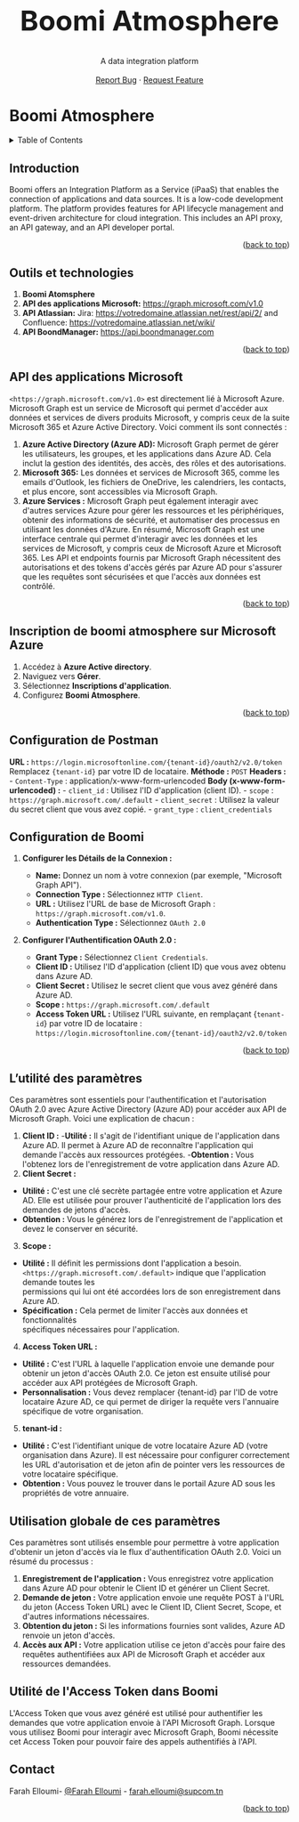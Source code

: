 <a name="readme-top"></a>
<!-- PROJECT LOGO --> 
<br />
<div align="center">
  <h1 style="font-size:50px">Boomi Atmosphere
    </h1>
  <p align="center">
    A data integration platform
    <br />
    <br />
    <a href="https://github.com/faraheloumi/Boomi-Atmosphere/issues/new?labels=bug&template=bug-report---.md">Report Bug</a>
    ·
    <a href="https://github.com/faraheloumi/Boomi-Atmosphere/issues/new?labels=enhancement&template=feature-request---.md">Request Feature</a>
  </p>
</div>


# Boomi Atmosphere
<!-- TABLE OF CONTENTS -->
<details>
  <summary>Table of Contents</summary>
  <ol>
    <li><a href="#about-the-project"> Introduction </a></li>
    <li><a href="#features"> Outils et technologies </a></li>
    <li><a href="#installation"> API des applications Microsoft </a></li>
    <li><a href="#contributing"> Inscription de boomi atmosphere sur Microsoft Azure </a></li>
    <li><a href="#contributing"> Configuration de Postman </a></li>
    <li><a href="#contributing"> Configuration de Boomi </a></li>
    <li><a href="#contributing"> L’utilité des paramètres </a></li>
    <li><a href="#contributing"> Utilisation globale de ces paramètres </a></li>
    <li><a href="#contributing"> Utilité de l'Access Token dans Boomi </a></li>
    <li><a href="#contact">Contact</a></li>
  </ol>
</details>

<!-- INTRODUCTION -->

## Introduction

Boomi offers an Integration Platform as a Service (iPaaS) that enables the connection of applications and data sources. It is a low-code development platform. The platform provides features for API lifecycle management and event-driven architecture for cloud integration. This includes an API proxy, an API gateway, and an API developer portal.

<p align="right">(<a href="#readme-top">back to top</a>)</p>

<!-- OUTILS ET TECHNOLOGIES -->

## Outils et technologies

1. **Boomi Atomsphere**
2. **API des applications Microsoft:** https://graph.microsoft.com/v1.0
3. **API Atlassian:** Jira: https://votredomaine.atlassian.net/rest/api/2/ and Confluence: https://votredomaine.atlassian.net/wiki/
4. **API BoondManager:** https://api.boondmanager.com
<p align="right">(<a href="#readme-top">back to top</a>)</p>

<!-- API DES APPLICATIONS MICROSOFT -->

## API des applications Microsoft
`<https://graph.microsoft.com/v1.0>` est directement lié à Microsoft Azure. Microsoft Graph est un service de Microsoft qui permet d'accéder aux données et services de divers produits Microsoft, y compris ceux de la suite Microsoft 365 et Azure Active Directory. Voici comment ils sont connectés :
1. **Azure Active Directory (Azure AD):** Microsoft Graph permet de gérer les utilisateurs, les groupes, et les applications dans Azure AD. Cela inclut la gestion des identités, des accès, des rôles et des autorisations.
2. **Microsoft 365:** Les données et services de Microsoft 365, comme les emails d'Outlook, les fichiers de OneDrive, les calendriers, les contacts, et plus encore, sont accessibles via Microsoft Graph.
3. **Azure Services :** Microsoft Graph peut également interagir avec d'autres services Azure pour gérer les ressources et les périphériques, obtenir des informations de sécurité, et automatiser des processus en utilisant les données d'Azure.
En résumé, Microsoft Graph est une interface centrale qui permet d'interagir avec les données et les services de Microsoft, y compris ceux de Microsoft Azure et Microsoft 365. Les API et endpoints fournis par Microsoft Graph nécessitent des autorisations et des tokens d'accès gérés par Azure AD pour s'assurer que les requêtes sont sécurisées et que l'accès aux données est contrôlé.
<p align="right">(<a href="#readme-top">back to top</a>)</p>

<!-- INSCRIPTION DE BOOMI ATMOSPHERE SUR MICROSOFT AZURE -->

## Inscription de boomi atmosphere sur Microsoft Azure
1. Accédez à **Azure Active directory**.
2. Naviguez vers **Gérer**.
3. Sélectionnez **Inscriptions d'application**.
4. Configurez **Boomi Atmosphere**.
<p align="right">(<a href="#readme-top">back to top</a>)</p>

<!-- CONFIGURATION DE POSTMAN -->

## Configuration de Postman

   **URL :** `https://login.microsoftonline.com/{tenant-id}/oauth2/v2.0/token`
   Remplacez `{tenant-id}` par votre ID de locataire.
   **Méthode :** `POST`
   **Headers :**
      - `Content-Type` : application/x-www-form-urlencoded
    **Body (x-www-form-urlencoded) :**
      - `client_id` : Utilisez l'ID d'application (client ID).
      - `scope` : `https://graph.microsoft.com/.default`
      - `client_secret` : Utilisez la valeur du secret client que vous avez copié.
      - `grant_type` : `client_credentials`

<!-- CONFIGURATION DE BOOMI -->

## Configuration de Boomi
1. **Configurer les Détails de la Connexion :**
   - **Name:** Donnez un nom à votre connexion (par exemple, "Microsoft Graph API").
   - **Connection Type :** Sélectionnez `HTTP Client`.
   - **URL :** Utilisez l'URL de base de Microsoft Graph : `https://graph.microsoft.com/v1.0`.
   - **Authentication Type :** Sélectionnez `OAuth 2.0`

2. **Configurer l'Authentification OAuth 2.0 :**
   - **Grant Type :** Sélectionnez `Client Credentials`.
   - **Client ID :** Utilisez l'ID d'application (client ID) que vous avez obtenu dans Azure AD.
   - **Client Secret :** Utilisez le secret client que vous avez généré dans Azure AD.
   - **Scope :** `https://graph.microsoft.com/.default`
   - **Access Token URL :** Utilisez l'URL suivante, en remplaçant {`tenant-id`} par votre ID de locataire : `https://login.microsoftonline.com/{tenant-id}/oauth2/v2.0/token`
<p align="right">(<a href="#readme-top">back to top</a>)</p>

<!-- L’UTILITE DES PARAMETRES -->

## L’utilité des paramètres

Ces paramètres sont essentiels pour l'authentification et l'autorisation OAuth 2.0 avec Azure Active Directory (Azure AD) pour accéder aux API de Microsoft Graph. Voici une explication de chacun :
1. **Client ID :** 
  -**Utilité :** Il s'agit de l'identifiant unique de l'application dans Azure AD. Il permet à     Azure AD de reconnaître l'application qui demande l'accès aux ressources protégées.
  -**Obtention :** Vous l'obtenez lors de l'enregistrement de votre application dans Azure AD.
2. **Client Secret :**
  - **Utilité :** C'est une clé secrète partagée entre votre application et Azure AD. Elle est   utilisée pour prouver l'authenticité de l'application lors des demandes de jetons d'accès.
  - **Obtention :** Vous le générez lors de l'enregistrement de l'application et devez le        conserver en sécurité.
3. **Scope :** 
  - **Utilité :** Il définit les permissions dont l'application a besoin.       
   `<https://graph.microsoft.com/.default>` indique que l'application demande toutes les     
   permissions qui lui ont été accordées lors de son enregistrement dans Azure AD.
  - **Spécification :** Cela permet de limiter l'accès aux données et fonctionnalités   
    spécifiques nécessaires pour l'application.
4. **Access Token URL :** 
  - **Utilité :** C'est l'URL à laquelle l'application envoie une demande pour obtenir un jeton d'accès OAuth 2.0. Ce jeton est ensuite utilisé pour accéder aux API protégées de Microsoft Graph.
  - **Personnalisation :** Vous devez remplacer {tenant-id} par l'ID de votre locataire Azure AD, ce qui permet de diriger la requête vers l'annuaire spécifique de votre organisation.
5. **tenant-id :**
  - **Utilité :** C'est l'identifiant unique de votre locataire Azure AD (votre organisation dans Azure). Il est nécessaire pour configurer correctement les URL d'autorisation et de jeton afin de pointer vers les ressources de votre locataire spécifique.
  - **Obtention :** Vous pouvez le trouver dans le portail Azure AD sous les propriétés de votre annuaire.

<!-- UTILISATION GLOBALE DE CES PARAMETRES -->

## Utilisation globale de ces paramètres
Ces paramètres sont utilisés ensemble pour permettre à votre application d'obtenir un jeton d'accès via le flux d'authentification OAuth 2.0. Voici un résumé du processus :
1. **Enregistrement de l'application :** Vous enregistrez votre application dans Azure AD pour obtenir le Client ID et générer un Client Secret.
2. **Demande de jeton :** Votre application envoie une requête POST à l'URL du jeton (Access Token URL) avec le Client ID, Client Secret, Scope, et d'autres informations nécessaires.
3. **Obtention du jeton :** Si les informations fournies sont valides, Azure AD renvoie un jeton d'accès.
4. **Accès aux API :** Votre application utilise ce jeton d'accès pour faire des requêtes authentifiées aux API de Microsoft Graph et accéder aux ressources demandées.

<!-- UTILITE DE L'ACCESS TOKEN DANS BOOMI -->

## Utilité de l'Access Token dans Boomi

L'Access Token que vous avez généré est utilisé pour authentifier les demandes que votre application envoie à l'API Microsoft Graph. Lorsque vous utilisez Boomi pour interagir avec Microsoft Graph, Boomi nécessite cet Access Token pour pouvoir faire des appels authentifiés à l'API.

<!-- CONTACT -->

## Contact

Farah Elloumi- [@Farah Elloumi][linkedin-url] - farah.elloumi@supcom.tn <br/>
<p align="right">(<a href="#readme-top">back to top</a>)</p>

<!-- MARKDOWN LINKS & IMAGES -->
<!-- https://www.markdownguide.org/basic-syntax/#reference-style-links -->
[linkedin-shield]: https://img.shields.io/badge/-LinkedIn-black.svg?style=for-the-badge&logo=linkedin&colorB=555
[linkedin-url]: https://www.linkedin.com/in/farah-elloumi-735ab1269/

